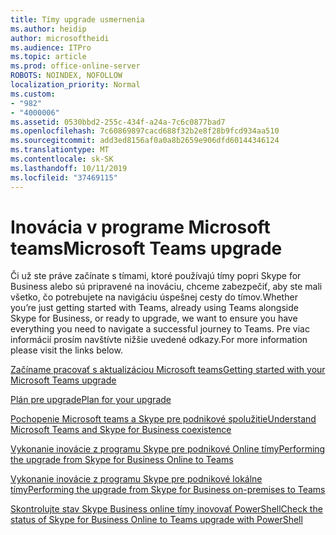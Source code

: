 ```yaml
---
title: Tímy upgrade usmernenia
ms.author: heidip
author: microsoftheidi
ms.audience: ITPro
ms.topic: article
ms.prod: office-online-server
ROBOTS: NOINDEX, NOFOLLOW
localization_priority: Normal
ms.custom:
- "982"
- "4000006"
ms.assetid: 0530bbd2-255c-434f-a24a-7c6c0877bad7
ms.openlocfilehash: 7c60869897cacd688f32b2e8f28b9fcd934aa510
ms.sourcegitcommit: add3ed8156af0a0a8b2659e906dfd60144346124
ms.translationtype: MT
ms.contentlocale: sk-SK
ms.lasthandoff: 10/11/2019
ms.locfileid: "37469115"
---
```

# <a name="microsoft-teams-upgrade"></a><span data-ttu-id="bd560-102">Inovácia v programe Microsoft teams</span><span class="sxs-lookup"><span data-stu-id="bd560-102">Microsoft Teams upgrade</span></span>

<span data-ttu-id="bd560-103">Či už ste práve začínate s tímami, ktoré používajú tímy popri Skype for Business alebo sú pripravené na inováciu, chceme zabezpečiť, aby ste mali všetko, čo potrebujete na navigáciu úspešnej cesty do tímov.</span><span class="sxs-lookup"><span data-stu-id="bd560-103">Whether you’re just getting started with Teams, already using Teams alongside Skype for Business, or ready to upgrade, we want to ensure you have everything you need to navigate a successful journey to Teams.</span></span> <span data-ttu-id="bd560-104">Pre viac informácií prosím navštívte nižšie uvedené odkazy.</span><span class="sxs-lookup"><span data-stu-id="bd560-104">For more information please visit the links below.</span></span>

[<span data-ttu-id="bd560-105">Začíname pracovať s aktualizáciou Microsoft teams</span><span class="sxs-lookup"><span data-stu-id="bd560-105">Getting started with your Microsoft Teams upgrade</span></span>](https://docs.microsoft.com/MicrosoftTeams/upgrade-start-here)

[<span data-ttu-id="bd560-106">Plán pre upgrade</span><span class="sxs-lookup"><span data-stu-id="bd560-106">Plan for your upgrade</span></span>](https://docs.microsoft.com/MicrosoftTeams/upgrade-plan-journey)

[<span data-ttu-id="bd560-107">Pochopenie Microsoft teams a Skype pre podnikové spolužitie</span><span class="sxs-lookup"><span data-stu-id="bd560-107">Understand Microsoft Teams and Skype for Business coexistence</span></span>](https://docs.microsoft.com/MicrosoftTeams/teams-and-skypeforbusiness-coexistence-and-interoperability)

[<span data-ttu-id="bd560-108">Vykonanie inovácie z programu Skype pre podnikové Online tímy</span><span class="sxs-lookup"><span data-stu-id="bd560-108">Performing the upgrade from Skype for Business Online to Teams</span></span>](https://docs.microsoft.com/MicrosoftTeams/upgrade-to-teams-execute-skypeforbusinessonline)

[<span data-ttu-id="bd560-109">Vykonanie inovácie z programu Skype pre podnikové lokálne tímy</span><span class="sxs-lookup"><span data-stu-id="bd560-109">Performing the upgrade from Skype for Business on-premises to Teams</span></span>](https://docs.microsoft.com/MicrosoftTeams/upgrade-to-teams-execute-skypeforbusinesshybridonprem)
 
[<span data-ttu-id="bd560-110">Skontrolujte stav Skype Business online tímy inovovať PowerShell</span><span class="sxs-lookup"><span data-stu-id="bd560-110">Check the status of Skype for Business Online to Teams upgrade with PowerShell</span></span>](https://docs.microsoft.com/en-us/powershell/module/skype/get-csteamsupgradestatus?view=skype-ps)